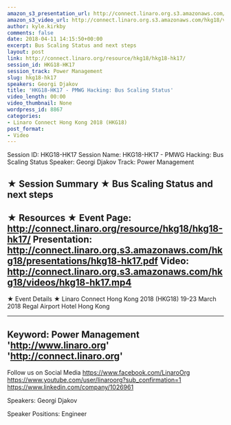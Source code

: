 ```yaml
---
amazon_s3_presentation_url: http://connect.linaro.org.s3.amazonaws.com/hkg18/presentations/hkg18-hk17.pdf
amazon_s3_video_url: http://connect.linaro.org.s3.amazonaws.com/hkg18/videos/hkg18-hk17.mp4
author: kyle.kirkby
comments: false
date: 2018-04-11 14:15:50+00:00
excerpt: Bus Scaling Status and next steps
layout: post
link: http://connect.linaro.org/resource/hkg18/hkg18-hk17/
session_id: HKG18-HK17
session_track: Power Management
slug: hkg18-hk17
speakers: Georgi Djakov
title: 'HKG18-HK17 - PMWG Hacking: Bus Scaling Status'
video_length: 00:00
video_thumbnail: None
wordpress_id: 8867
categories:
- Linaro Connect Hong Kong 2018 (HKG18)
post_format:
- Video
---
```


Session ID: HKG18-HK17
Session Name: HKG18-HK17 - PMWG Hacking: Bus Scaling Status
Speaker: Georgi Djakov
Track: Power Management


★ Session Summary ★
Bus Scaling Status and next steps
---------------------------------------------------
★ Resources ★
Event Page: http://connect.linaro.org/resource/hkg18/hkg18-hk17/
Presentation: http://connect.linaro.org.s3.amazonaws.com/hkg18/presentations/hkg18-hk17.pdf
Video: http://connect.linaro.org.s3.amazonaws.com/hkg18/videos/hkg18-hk17.mp4
 ---------------------------------------------------
★ Event Details ★
Linaro Connect Hong Kong 2018 (HKG18)
19-23 March 2018 
Regal Airport Hotel Hong Kong

---------------------------------------------------
Keyword: Power Management
'http://www.linaro.org'
'http://connect.linaro.org'
---------------------------------------------------
Follow us on Social Media
https://www.facebook.com/LinaroOrg
https://www.youtube.com/user/linaroorg?sub_confirmation=1
https://www.linkedin.com/company/1026961

Speakers: Georgi Djakov

Speaker Positions: Engineer


